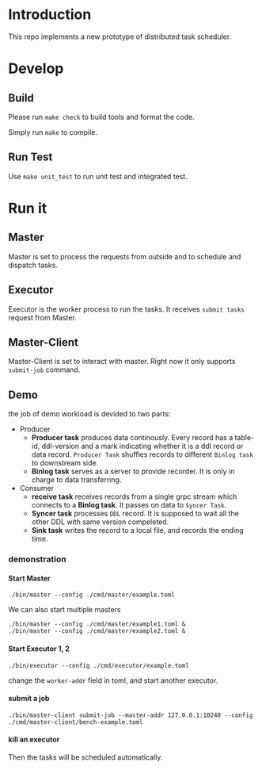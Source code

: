 # Introduction

This repo implements a new prototype of distributed task scheduler.

# Develop

## Build

Please run `make check` to build tools and format the code.

Simply run `make` to compile.

## Run Test

Use `make unit_test` to run unit test and integrated test.

# Run it 

## Master

Master is set to process the requests from outside and to schedule and dispatch tasks.

## Executor

Executor is the worker process to run the tasks. It receives `submit tasks` request from Master.

## Master-Client

Master-Client is set to interact with master. Right now it only supports `submit-job` command.

## Demo

the job of demo workload is devided to two parts:

- Producer
  - **Producer task** produces data continously. Every record has a table-id, ddl-version and a mark indicating whether it is a ddl record or data record. `Producer Task` shuffles records to different `Binlog task` to downstream side.
  - **Binlog task** serves as a server to provide recorder. It is only in charge to data transferring.
- Consumer
  - **receive task** receives records from a single grpc stream which connects to a **Binlog task**. It passes on data to `Syncer Task`.
  - **Syncer task** processes `DDL` record. It is supposed to wait all the other DDL with same version compeleted.
  - **Sink task** writes the record to a local file, and records the ending time.

### demonstration

#### Start Master

```[shell]
./bin/master --config ./cmd/master/example.toml
```

We can also start multiple masters

```[shell]
./bin/master --config ./cmd/master/example1.toml &
./bin/master --config ./cmd/master/example2.toml &
```

#### Start Executor 1, 2

```[shell]
./bin/executor --config ./cmd/executor/example.toml
```

change the `worker-addr` field in toml, and start another executor.

#### submit a job

```[shell]
./bin/master-client submit-job --master-addr 127.0.0.1:10240 --config ./cmd/master-client/bench-example.toml
```

#### kill an executor

Then the tasks will be scheduled automatically.
